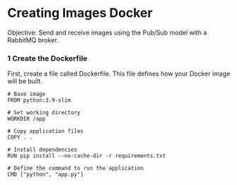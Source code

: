 # Creating Images Docker

Objective: Send and receive images using the Pub/Sub model with a RabbitMQ broker.

### 1 Create the Dockerfile

First, create a file called Dockerfile. This file defines how your Docker image will be built.

```
# Base image
FROM python:3.9-slim

# Set working directory
WORKDIR /app

# Copy application files
COPY . .

# Install dependencies
RUN pip install --no-cache-dir -r requirements.txt

# Define the command to run the application
CMD ["python", "app.py"]

```
